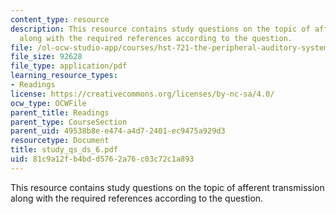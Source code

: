 ```yaml
---
content_type: resource
description: This resource contains study questions on the topic of afferent transmission
  along with the required references according to the question.
file: /ol-ocw-studio-app/courses/hst-721-the-peripheral-auditory-system-fall-2005/81c9a12fb4bdd5762a76c03c72c1a893_study_qs_ds_6.pdf
file_size: 92628
file_type: application/pdf
learning_resource_types:
- Readings
license: https://creativecommons.org/licenses/by-nc-sa/4.0/
ocw_type: OCWFile
parent_title: Readings
parent_type: CourseSection
parent_uid: 49538b8e-e474-a4d7-2401-ec9475a929d3
resourcetype: Document
title: study_qs_ds_6.pdf
uid: 81c9a12f-b4bd-d576-2a76-c03c72c1a893
---
```

This resource contains study questions on the topic of afferent transmission along with the required references according to the question.